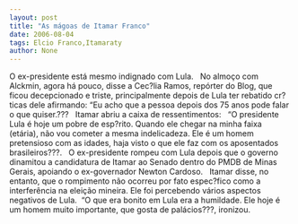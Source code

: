 ```yaml
---
layout: post
title: "As mágoas de Itamar Franco"
date: 2006-08-04
tags: Elcio Franco,Itamaraty
author: None
---
```


O ex-presidente está mesmo indignado com Lula. 
&nbsp;
No almoço com Alckmin, agora há pouco, disse a Cec?lia Ramos, repórter do Blog, que ficou decepcionado e triste, principalmente depois&nbsp;de Lula ter rebatido cr?ticas dele afirmando: “Eu acho que a pessoa depois dos 75 anos pode falar o que quiser.???
&nbsp;
Itamar abriu a caixa de ressentimentos: 
&nbsp;
“O presidente Lula é hoje um pobre de esp?rito. Quando ele chegar na minha faixa (etária), não vou cometer a mesma indelicadeza. Ele é um homem pretensioso com as idades, haja visto o que ele faz com os aposentados brasileiros???.
&nbsp;
O ex-presidente rompeu com Lula depois que o governo dinamitou a candidatura de Itamar ao Senado dentro do PMDB de Minas Gerais, apoiando o ex-governador Newton Cardoso.
&nbsp;
Itamar disse, no entanto, que o rompimento não ocorreu por fato espec?fico como a interferência na eleição mineira. Ele foi percebendo vários aspectos negativos de Lula. 
&nbsp;“O que era bonito em Lula era a humildade. Ele hoje é um homem muito importante, que gosta de palácios???, ironizou. 
